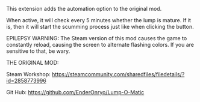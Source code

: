 This extension adds the automation option to the original mod.

When active, it will check every 5 minutes whether the lump is mature. If it is, then it will start the scumming process just like when clicking the button.

EPILEPSY WARNING: The Steam version of this mod causes the game to constantly reload, causing the screen to alternate flashing colors. If you are sensitive to that, be wary.

THE ORIGINAL MOD:

Steam Workshop: https://steamcommunity.com/sharedfiles/filedetails/?id=2858773996

Git Hub: https://github.com/EnderOnryo/Lump-O-Matic
